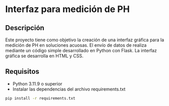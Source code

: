 # Interfaz para medición de PH
## Descripción
Este proyecto tiene como objetivo la creación de una interfaz gráfica para la medición de PH en soluciones acuosas. El envío de datos de realiza mediante un código simple desarrollado en Python con Flask. La interfaz gráfica se desarrolla en HTML y CSS.

## Requisitos
- Python 3.11.9 o superior
- Instalar las dependencias del archivo requirements.txt
```bash
pip install -r requirements.txt
```
